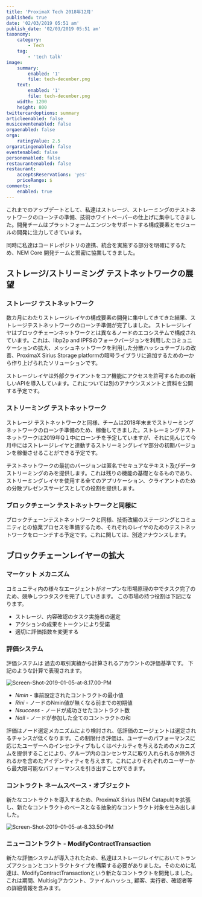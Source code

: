 ```yaml
---
title: 'ProximaX Tech 2018年12月'
published: true
date: '02/03/2019 05:51 am'
publish_date: '02/03/2019 05:51 am'
taxonomy:
    category:
        - Tech
    tag:
        - 'tech talk'
image:
    summary:
        enabled: '1'
        file: tech-december.png
    text:
        enabled: '1'
        file: tech-december.png
    width: 1200
    height: 800
twittercardoptions: summary
articleenabled: false
musiceventenabled: false
orgaenabled: false
orga:
    ratingValue: 2.5
orgaratingenabled: false
eventenabled: false
personenabled: false
restaurantenabled: false
restaurant:
    acceptsReservations: 'yes'
    priceRange: $
comments:
    enabled: true
---
```


これまでのアップデートとして、私達はストレージ、ストレーミングのテストネットワークのローンチの準備、技術ホワイトペーパーの仕上げに集中してきました。開発チームはプラットフォームエンジンをサポートする構成要素とモジュールの開発に注力してきています。

同時に私達はコードレポジトリの連携、統合を実施する部分を明確にするため、NEM Core 開発チームと緊密に協業してきました。

## ストレージ/ストリーミング テストネットワークの展望

### ストレージ テストネットワーク
数カ月にわたりストレージレイヤの構成要素の開発に集中してきてきた結果、ストレージテストネットワークのローンチ準備が完了しました。
ストレージレイヤはブロックチェーンネットワークとは異なるノードのエコシステムで構成されています。これは、libp2p and IPFSのフォークバージョンを利用したコミュニケーションの拡大、メッシュネットワークを利用した分散ハッシュテーブルの改善、ProximaX Sirius Storage platformの暗号ライブラリに追加するための一から作り上げられたソリューションです。

ストレージレイヤは外部クライアントをコア機能にアクセスを許可するための新しいAPIを導入しています。これについては別のアナウンスメントと資料を公開する予定です。

### ストリーミング テストネットワーク
ストレージ テストネットワークと同様、チームは2018年末までストリーミングネットワークのローンチ準備のため、稼働してきました。ストレーミングテストネットワークは2019年Q１中にローンチを予定していますが、それに先んじて今月中にはストレージレイヤと連動するストリーミングレイヤ部分の初期バージョンを稼働させることができる予定です。

テストネットワークの最初のバージョンは匿名でセキュアなテキスト及びデータストリーミングのみを提供します。これは残りの機能の基礎となるものであり、ストリーミングレイヤを使用する全てのアプリケーション、クライアントのための分散プレゼンスサービスとしての役割を提供します。

### ブロックチェーン テストネットワークと同様に
ブロックチェーンテストネットワークと同様、技術改編のステージングとコミュニティとの協業プロセスを準備するため、それぞれのレイヤのためのテストネットワークをローンチする予定です。これに関しては、別途アナウンスします。

## ブロックチェーンレイヤーの拡大

### マーケット メカニズム

コミュニティ内の様々なエージェントがオープンな市場原理の中でタスク完了のため、競争しつつタスクを完了していきます。
この市場の持つ役割は下記になります。

+ ストレージ、内容確認のタスク実施者の選定
+ アクションの成果をトークンにより受諾
+ 適切に評価指数を変更する

### 評価システム
評価システムは 過去の取引実績から計算されるアカウントの評価基準です。
下記のような計算で表現されます。
  
![Screen-Shot-2019-01-05-at-8.17.00-PM](/content/images/2019/01/Screen-Shot-2019-01-05-at-8.17.00-PM.png)

+ *Nmin* - 事前設定されたコントラクトの最小値
+ *Rini* - ノードのNmin値が無くなる前までの初期値
+ *Nsuccess* - ノードが成功させたコントラクト数
+ *Nall* - ノードが参加した全てのコントラクトの和

評価はノード選定メカニズムにより検討され、低評価のエージェントは選定されるチャンスが低くなります。この制限付き評価は、ユーザーのパフォーマンスに応じたユーザーへのインセンティブもしくはペナルティを与えるためのメカニズムを提供することにより、グループ内のコンセンサスに取り入れられるか除外されるかを含めたアイデンティティを与えます。これによりそれぞれのユーザーから最大限可能なパフォーマンスを引き出すことができます。

### コントラクト ネームスペース・オブジェクト
新たなコントラクトを導入するため、ProximaX Sirius (NEM Catapult)を拡張し、新たなコントラクトのベースとなる抽象的なコントラクト対象を生み出しました。

![Screen-Shot-2019-01-05-at-8.33.50-PM](/content/images/2019/01/Screen-Shot-2019-01-05-at-8.33.50-PM.png)

### ニューコントラクト - ModifyContractTransaction
新たな評価システムが導入されたため、私達はストレージレイヤにおいてトランズアクションとコントラクトタイプを構築する必要がありました。そのために私達は、ModifyContractTransactionという新たなコントラクトを開発しました。これは期間、Multisigアカウント、ファイルハッシュ, 顧客、実行者、確認者等の詳細情報を含みます。
